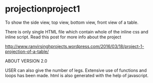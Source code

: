 # projectionproject1
To show the side view, top view, bottom view, front view of a table.

There is only single HTML file which contain whole of the inline css and inline script. Read this post for more info about the project

http://www.ranvirsinghprojects.wordpress.com/2016/03/18/project-1-projection-of-a-table/

ABOUT VERSION 2.0

USER can also give the number of legs.
Extensive use of functions and loops has been made.
html is also generated with the help of javascript.
